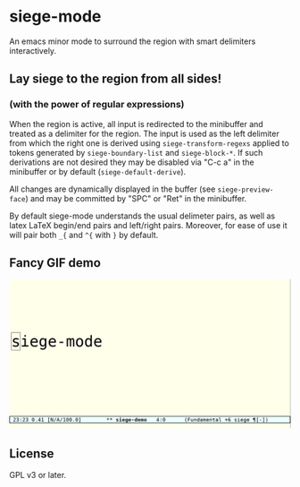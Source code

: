 # siege-mode
An emacs minor mode to surround the region with smart delimiters interactively.

## Lay siege to the region from all sides!
### (with the power of regular expressions)

When the region is active, all input is redirected to the minibuffer and treated
as a delimiter for the region. The input is used as the left delimiter from
which the right one is derived using `siege-transform-regexs` applied to tokens
generated by `siege-boundary-list` and `siege-block-*`. If such derivations are
not desired they may be disabled via "C-c a" in the minibuffer or by default
(`siege-default-derive`).

All changes are dynamically displayed in the buffer (see `siege-preview-face`)
and may be committed by "SPC" or "Ret" in the minibuffer.

By default siege-mode understands the usual delimeter pairs, as well as latex
LaTeX begin/end pairs and left/right pairs. Moreover, for ease of use it will
pair both `_{` and `^{` with `}` by default.

## Fancy GIF demo

![siege-mode.gif](siege-mode.gif)

## License

GPL v3 or later.
